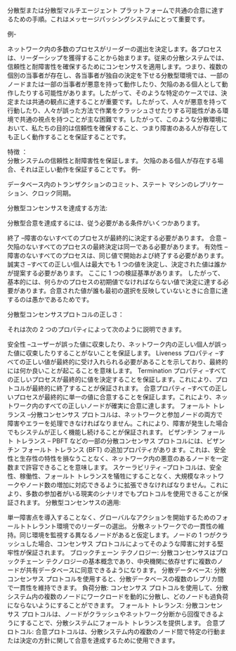 分散型または分散型マルチエージェント プラットフォームで共通の合意に達するための手順。これはメッセージパッシングシステムにとって重要です。

例- 

ネットワーク内の多数のプロセスがリーダーの選出を決定します。各プロセスは、リーダーシップを獲得することから始まります。従来の分散システムでは、信頼性と耐障害性を確保するためにコンセンサスを適用します。つまり、複数の個別の当事者が存在し、各当事者が独自の決定を下せる分散型環境では、一部のノードまたは一部の当事者が悪意を持って動作したり、欠陥のある個人として動作したりする可能性があります。したがって、そのような特定のケースでは、決定または共通の観点に達することが重要です。したがって、人々が悪意を持って行動したり、人々が誤った方法で作業をクラッシュさせたりする可能性がある環境で共通の視点を持つことが主な困難です。したがって、このような分散環境において、私たちの目的は信頼性を確保すること、つまり障害のある人が存在しても正しく動作することを保証することです。

特徴 ：    
分散システムの信頼性と耐障害性を保証します。
欠陥のある個人が存在する場合、それは正しい動作を保証することです。
例– 

データベース内のトランザクションのコミット、ステート マシンのレプリケーション、クロック同期。

分散型コンセンサスを達成する方法:

分散型合意を達成するには、従う必要がある条件がいくつかあります。

終了 –障害のないすべてのプロセスが最終的に決定する必要があります。
合意 –欠陥のないすべてのプロセスの最終決定は同一である必要があります。
有効性 –障害のないすべてのプロセスは、同じ値で開始および終了する必要があります。
誠実さ –すべての正しい個人は最大でも 1 つの値を決定し、決定された値は誰かが提案する必要があります。
ここに 1 つの検証基準があります。 したがって、基本的には、何らかのプロセスの初期値でなければならない値で決定に達する必要があります。合意された値が誰も最初の選択を反映していないときに合意に達するのは愚かであるためです。

分散型コンセンサスプロトコルの正しさ：   

それは次の 2 つのプロパティによって次のように説明できます。

安全性 –ユーザーが誤った値に収束したり、ネットワーク内の正しい個人が誤った値に収束したりすることがないことを保証します。
Liveness プロパティ –すべての正しい値が最終的に受け入れられる必要があることを示しており、最終的には何か良いことが起こることを意味します。
Termination プロパティ –すべての正しいプロセスが最終的に値を決定することを保証します。これにより、プロトコルが最終的に終了することが保証されます。
合意プロパティ –すべての正しいプロセスが最終的に単一の値に合意することを保証します。これにより、ネットワーク内のすべての正しいノードが確実に合意に達します。
フォールト トレランス –分散コンセンサス プロトコルは、ネットワークと参加ノードの両方で障害やエラーを処理できなければなりません。これにより、障害が発生した場合でもシステムが正しく機能し続けることが保証されます。
ビザンチン フォールト トレランス – PBFT などの一部の分散コンセンサス プロトコルには、ビザンチン フォールト トレランス (BFT) の追加プロパティがあります。これは、安全性と生存性の特性を損なうことなく、ネットワーク内の悪意のあるノードを一定数まで許容できることを意味します。
スケーラビリティ –プロトコルは、安全性、稼働性、フォールト トレランスを犠牲にすることなく、大規模なネットワークやノード数の増加に対応できるように拡張できなければなりません。これにより、多数の参加者がいる現実のシナリオでもプロトコルを使用できることが保証されます。
分散型コンセンサスの適用:    

単一障害点を導入することなく、グローバルなアクションを開始するためのフォールトトレラント環境でのリーダーの選出。
分散ネットワークでの一貫性の維持。同じ環境を監視する異なるノードがあると仮定します。ノードの 1 つがクラッシュした場合、コンセンサス プロトコルによってそのような障害に対する堅牢性が保証されます。
ブロックチェーン テクノロジー: 分散コンセンサスはブロックチェーン テクノロジーの基本概念であり、中央機関に依存せずに複数のノードが共有データベースに同意できるようになります。
分散データベース: 分散コンセンサス プロトコルを使用すると、分散データベースの複数のレプリカ間で一貫性を維持できます。
負荷分散: コンセンサス プロトコルを使用して、分散システム内の複数のノードにワークロードを動的に分散し、どのノードも過負荷にならないようにすることができます。
フォールト トレランス: 分散コンセンサス プロトコルは、ノードがクラッシュやネットワーク分断から回復できるようにすることで、分散システムにフォールト トレランスを提供します。
合意プロトコル: 合意プロトコルは、分散システム内の複数のノード間で特定の行動または決定の方針に関して合意を達成するために使用できます。